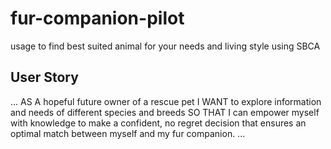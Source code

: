 # fur-companion-pilot
usage to find best suited animal for your needs and living style using SBCA

## User Story

...
AS A hopeful future owner of a rescue pet
I WANT to explore information and needs of different species and breeds
SO THAT I can empower myself with knowledge to make a confident, no regret decision that ensures an optimal match between myself and my fur companion.
...
